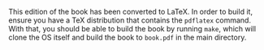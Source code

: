 This edition of the book has been converted to LaTeX.
In order to build it, ensure you have a TeX distribution that contains
the `pdflatex` command. With that, you should be able to build the book
by running `make`, which will clone the OS itself and build the book
to `book.pdf` in the main directory.

